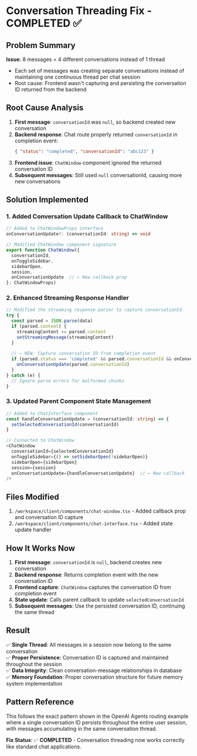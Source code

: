 # Conversation Threading Fix - COMPLETED ✅

## Problem Summary
**Issue**: 8 messages = 4 different conversations instead of 1 thread
- Each set of messages was creating separate conversations instead of maintaining one continuous thread per chat session
- Root cause: Frontend wasn't capturing and persisting the conversation ID returned from the backend

## Root Cause Analysis
1. **First message**: `conversationId` was `null`, so backend created new conversation
2. **Backend response**: Chat route properly returned `conversationId` in completion event: 
   ```json
   { "status": "completed", "conversationId": "abc123" }
   ```
3. **Frontend issue**: `ChatWindow` component ignored the returned conversation ID
4. **Subsequent messages**: Still used `null` conversationId, causing more new conversations

## Solution Implemented

### 1. Added Conversation Update Callback to ChatWindow
```typescript
// Added to ChatWindowProps interface
onConversationUpdate?: (conversationId: string) => void

// Modified ChatWindow component signature
export function ChatWindow({
  conversationId,
  onToggleSidebar,
  sidebarOpen,
  session,
  onConversationUpdate  // ← New callback prop
}: ChatWindowProps)
```

### 2. Enhanced Streaming Response Handler
```typescript
// Modified the streaming response parser to capture conversationId
try {
  const parsed = JSON.parse(data)
  if (parsed.content) {
    streamingContent += parsed.content
    setStreamingMessage(streamingContent)
  }
  
  // ← NEW: Capture conversation ID from completion event
  if (parsed.status === 'completed' && parsed.conversationId && onConversationUpdate) {
    onConversationUpdate(parsed.conversationId)
  }
} catch (e) {
  // Ignore parse errors for malformed chunks
}
```

### 3. Updated Parent Component State Management
```typescript
// Added to ChatInterface component
const handleConversationUpdate = (conversationId: string) => {
  setSelectedConversationId(conversationId)
}

// Connected to ChatWindow
<ChatWindow
  conversationId={selectedConversationId}
  onToggleSidebar={() => setSidebarOpen(!sidebarOpen)}
  sidebarOpen={sidebarOpen}
  session={session}
  onConversationUpdate={handleConversationUpdate}  // ← New callback
/>
```

## Files Modified
1. `/workspace/client/components/chat-window.tsx` - Added callback prop and conversation ID capture
2. `/workspace/client/components/chat-interface.tsx` - Added state update handler

## How It Works Now
1. **First message**: `conversationId` is `null`, backend creates new conversation
2. **Backend response**: Returns completion event with the new conversation ID
3. **Frontend capture**: `ChatWindow` captures the conversation ID from completion event
4. **State update**: Calls parent callback to update `selectedConversationId`
5. **Subsequent messages**: Use the persisted conversation ID, continuing the same thread

## Result
✅ **Single Thread**: All messages in a session now belong to the same conversation  
✅ **Proper Persistence**: Conversation ID is captured and maintained throughout the session  
✅ **Data Integrity**: Clean conversation-message relationships in database  
✅ **Memory Foundation**: Proper conversation structure for future memory system implementation

## Pattern Reference
This follows the exact pattern shown in the OpenAI Agents routing example where a single conversation ID persists throughout the entire user session, with messages accumulating in the same conversation thread.

**Fix Status**: ✅ **COMPLETED** - Conversation threading now works correctly like standard chat applications.